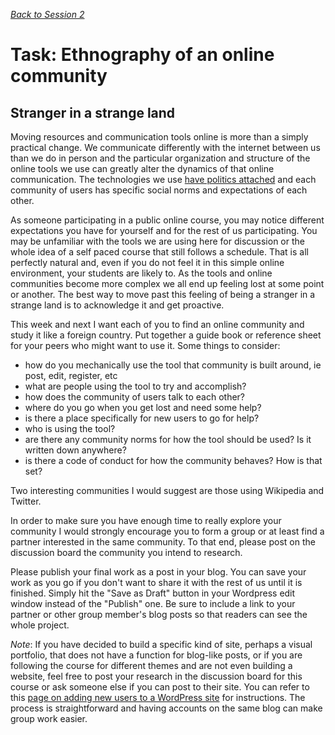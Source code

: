 *[Back to Session 2](./README.md)*

# Task: Ethnography of an online community

## Stranger in a strange land

Moving resources and communication tools online is more than a simply practical change. We communicate differently with the internet between us than we do in person and the particular organization and structure of the online tools we use can greatly alter the dynamics of that online communication. The technologies we use [have politics attached](http://innovate.ucsb.edu/wp-content/uploads/2010/02/Winner-Do-Artifacts-Have-Politics-1980.pdf) and each community of users has specific social norms and expectations of each other. 

As someone participating in a public online course, you may notice different expectations you have for yourself and for the rest of us participating. You may be unfamiliar with the tools we are using here for discussion or the whole idea of a self paced course that still follows a schedule. That is all perfectly natural and, even if you do not feel it in this simple online environment, your students are likely to. As the tools and online communities become more complex we all end up feeling lost at some point or another. The best way to move past this feeling of being a stranger in a strange land is to acknowledge it and get proactive. 

This week and next I want each of you to find an online community and study it like a foreign country. Put together a guide book or reference sheet for your peers who might want to use it. Some things to consider:

* how do you mechanically use the tool that community is built around, ie post, edit, register, etc
* what are people using the tool to try and accomplish?
* how does the community of users talk to each other?
* where do you go when you get lost and need some help?
* is there a place specifically for new users to go for help?
* who is using the tool?
* are there any community norms for how the tool should be used? Is it written down anywhere?
* is there a code of conduct for how the community behaves? How is that set?

Two interesting communities I would suggest are those using Wikipedia and Twitter.

In order to make sure you have enough time to really explore your community I would strongly encourage you to form a group or at least find a partner interested in the same community. To that end, please post on the discussion board the community you intend to research. 

Please publish your final work as a post in your blog. You can save your work as you go if you don't want to share it with the rest of us until it is finished. Simply hit the "Save as Draft" button in your Wordpress edit window instead of the "Publish" one. Be sure to include a link to your partner or other group member's blog posts so that readers can see the whole project. 

*Note*: If you have decided to build a specific kind of site, perhaps a visual portfolio, that does not have a function for blog-like posts, or if you are following the course for different themes and are not even building a website, feel free to post your research in the discussion board for this course or ask someone else if you can post to their site. You can refer to this [page on adding new users to a WordPress site](https://codex.wordpress.org/Users_Add_New_Screenq) for instructions. The process is straightforward and having accounts on the same blog can make group work easier.
